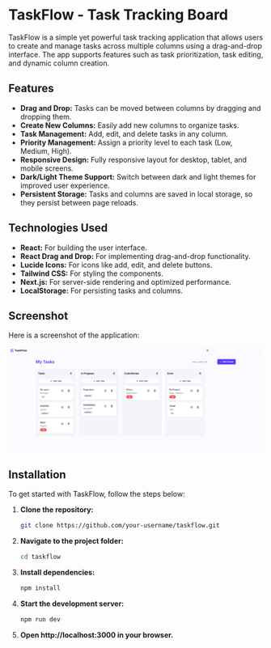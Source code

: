 # TaskFlow - Task Tracking Board

TaskFlow is a simple yet powerful task tracking application that allows users to create and manage tasks across multiple columns using a drag-and-drop interface. The app supports features such as task prioritization, task editing, and dynamic column creation.

## Features
- **Drag and Drop:** Tasks can be moved between columns by dragging and dropping them.
- **Create New Columns:** Easily add new columns to organize tasks.
- **Task Management:** Add, edit, and delete tasks in any column.
- **Priority Management:** Assign a priority level to each task (Low, Medium, High).
- **Responsive Design:** Fully responsive layout for desktop, tablet, and mobile screens.
- **Dark/Light Theme Support:** Switch between dark and light themes for improved user experience.
- **Persistent Storage:** Tasks and columns are saved in local storage, so they persist between page reloads.

## Technologies Used
- **React:** For building the user interface.
- **React Drag and Drop:** For implementing drag-and-drop functionality.
- **Lucide Icons:** For icons like add, edit, and delete buttons.
- **Tailwind CSS:** For styling the components.
- **Next.js:** For server-side rendering and optimized performance.
- **LocalStorage:** For persisting tasks and columns.

## Screenshot
Here is a screenshot of the application:

![Task Management Board](public/example.png)

## Installation

To get started with TaskFlow, follow the steps below:

1. **Clone the repository:**
   ```bash
   git clone https://github.com/your-username/taskflow.git

2. **Navigate to the project folder:**
   ```bash
   cd taskflow

3. **Install dependencies:**
   ```bash
   npm install

4. **Start the development server:**
   ```bash
   npm run dev

5. **Open http://localhost:3000 in your browser.**
